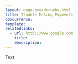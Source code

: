 ```yaml
---
layout: page-breadcrumbs.html
title: Trouble Making Payments
concurrence: 
template: 
relatedlinks:
  - url: http://www.google.com
    title: 
    description: 
---
```


Text